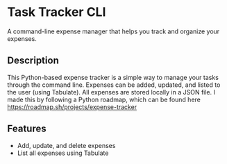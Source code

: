 # Task Tracker CLI
A command-line expense manager that helps you track and organize your expenses.

## Description
This Python-based expense tracker is a simple way to manage your tasks through the command line. Expenses can be added, updated, and listed to the user (using Tabulate). All expenses are stored locally in a JSON file. I made this by following a Python roadmap, which can be found here https://roadmap.sh/projects/expense-tracker

## Features
* Add, update, and delete expenses
* List all expenses using Tabulate